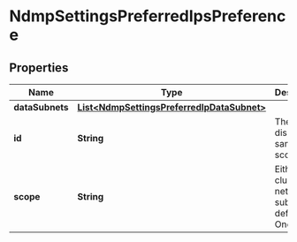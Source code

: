 
# NdmpSettingsPreferredIpsPreference

## Properties
Name | Type | Description | Notes
------------ | ------------- | ------------- | -------------
**dataSubnets** | [**List&lt;NdmpSettingsPreferredIpDataSubnet&gt;**](NdmpSettingsPreferredIpDataSubnet.md) |  |  [optional]
**id** | **String** | The unique display id, same as scope |  [optional]
**scope** | **String** | Either cluster or a network subnet defined in OneFS. |  [optional]



